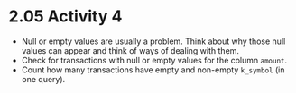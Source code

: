 # 2.05 Activity 4

- Null or empty values are usually a problem. Think about why those null values can appear and think of ways of dealing with them.
- Check for transactions with null or empty values for the column `amount`.
- Count how many transactions have empty and non-empty `k_symbol` (in one query).
